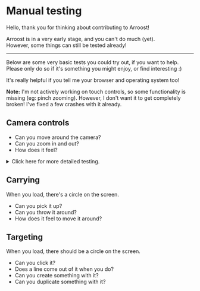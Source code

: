 # Manual testing

Hello, thank you for thinking about contributing to Arroost!

Arroost is in a very early stage, and you can't do much (yet).<br>
However, some things can still be tested already!

---

Below are some very basic tests you could try out, if you want to help.<br>
Please only do so if it's something you might enjoy, or find interesting :)

It's really helpful if you tell me your browser and operating system too!

**Note:** I'm not actively working on touch controls, so some functionality is missing (eg: pinch zooming). However, I don't want it to get completely broken! I've fixed a few crashes with it already.

## Camera controls

-  Can you move around the camera?
-  Can you zoom in and out?
-  How does it feel?

<details>
  <summary>
    Click here for more detailed testing.
  </summary>

### All devices

-  Can you pan by clicking-and-dragging the background?

### Trackpad

-  Can you pan by sliding with two fingers?
-  Can you pan by clicking with two fingers and dragging?
-  Can you zoom by pinching?
-  Can you zoom by holding ctrl/cmd and moving two fingers up and down?

### Mouse

-  Can you pan by right-clicking and dragging?
-  Can you zoom by scrolling the wheel?
-  Can you zoom by holding ctrl/cmd and scrolling the wheel?

### Touch

-  There are no special touch interactions yet.
</details>

## Carrying

When you load, there's a circle on the screen.

-  Can you pick it up?
-  Can you throw it around?
-  How does it feel to move it around?

## Targeting

When you load, there should be a circle on the screen.

-  Can you click it?
-  Does a line come out of it when you do?
-  Can you create something with it?
-  Can you duplicate something with it?
